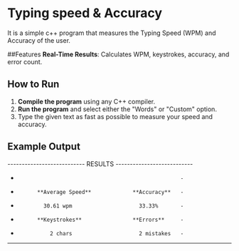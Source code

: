 # Typing speed & Accuracy

It is a simple c++ program that measures the Typing Speed (WPM) and Accuracy of the user.

##Features
**Real-Time Results**: Calculates WPM, keystrokes, accuracy, and error count.

## How to Run
1. **Compile the program** using any C++ compiler.
2. **Run the program** and select either the "Words" or "Custom" option.
3. Type the given text as fast as possible to measure your speed and accuracy.

## Example Output
--------------------------- RESULTS ---------------------------
-                                                        -
-           **Average Speed**             **Accuracy**   -
-             30.61 wpm                     33.33%       -
-           **Keystrokes**                **Errors**     -
-               2 chars                     2 mistakes   -
---------------------------------------------------------------
